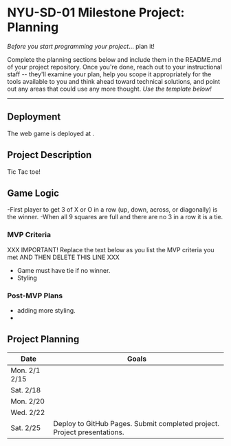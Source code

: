 

# NYU-SD-01 Milestone Project: Planning

_Before you start programming your project_... plan it!

Complete the planning sections below and include them in the README.md of your project repository. Once you're done, reach out to your instructional staff -- they'll examine your plan, help you scope it appropriately for the tools available to you and think ahead toward technical solutions, and point out any areas that could use any more thought. _Use the template below!_

--------

## Deployment

The web game is deployed at <YOUR DEPLOYED GITHUB.IO URL GOES HERE>.


## Project Description

Tic Tac toe!


## Game Logic

-First player to get 3 of X or O in a row (up, down, across, or diagonally) is the winner.
-When all 9 squares are full and there are no 3 in a row it is a tie.






### MVP Criteria

XXX IMPORTANT! Replace the text below as you list the MVP criteria you met AND THEN DELETE THIS LINE XXX

- Game must have tie if no winner.
- Styling


### Post-MVP Plans



- adding more styling.
- 


## Project Planning

| Date | Goals |
| ---- | ----- |
| Mon. 2/1 2/15 |      |
| Sat. 2/18 |      |
| Mon. 2/20 |      |
| Wed. 2/22 |      |
| Sat. 2/25 | Deploy to GitHub Pages. Submit completed project. Project presentations. |